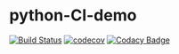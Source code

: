 # python-CI-demo

[![Build Status](https://travis-ci.org/fahadsha/python-CI-demo.svg?branch=master)](https://travis-ci.org/fahadsha/python-CI-demo)
[![codecov](https://codecov.io/gh/fahadsha/python-CI-demo/branch/master/graph/badge.svg)](https://codecov.io/gh/fahadsha/python-CI-demo)
[![Codacy Badge](https://api.codacy.com/project/badge/Grade/baa5c1be5d44478c8f57fa30c29814eb)](https://www.codacy.com/app/fahadsha/python-CI-demo?utm_source=github.com&amp;utm_medium=referral&amp;utm_content=fahadsha/python-CI-demo&amp;utm_campaign=Badge_Grade)
